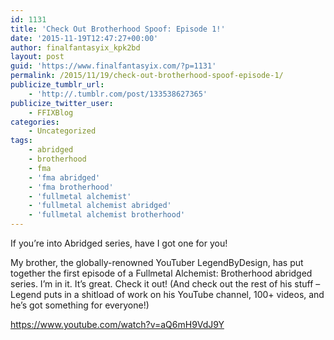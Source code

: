 ```yaml
---
id: 1131
title: 'Check Out Brotherhood Spoof: Episode 1!'
date: '2015-11-19T12:47:27+00:00'
author: finalfantasyix_kpk2bd
layout: post
guid: 'https://www.finalfantasyix.com/?p=1131'
permalink: /2015/11/19/check-out-brotherhood-spoof-episode-1/
publicize_tumblr_url:
    - 'http://.tumblr.com/post/133538627365'
publicize_twitter_user:
    - FFIXBlog
categories:
    - Uncategorized
tags:
    - abridged
    - brotherhood
    - fma
    - 'fma abridged'
    - 'fma brotherhood'
    - 'fullmetal alchemist'
    - 'fullmetal alchemist abridged'
    - 'fullmetal alchemist brotherhood'
---
```


If you’re into Abridged series, have I got one for you!

My brother, the globally-renowned YouTuber LegendByDesign, has put together the first episode of a Fullmetal Alchemist: Brotherhood abridged series. I’m in it. It’s great. Check it out! (And check out the rest of his stuff – Legend puts in a shitload of work on his YouTube channel, 100+ videos, and he’s got something for everyone!)

https://www.youtube.com/watch?v=aQ6mH9VdJ9Y